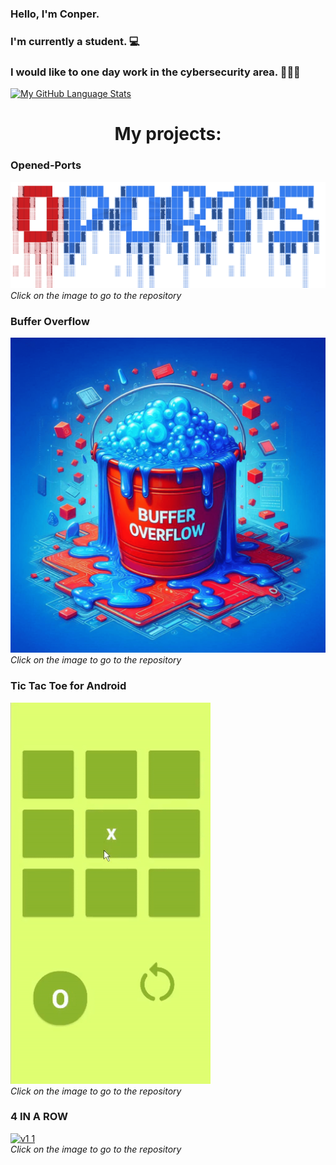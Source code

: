 
### Hello, I'm Conper.<br>
### I'm currently a student. 💻<br>
### I would like to one day work in the cybersecurity area. 👨‍💻💼

[![My GitHub Language Stats](https://github-readme-stats.vercel.app/api/top-langs/?username=Conper&langs_count=5&theme=tokyonight)]()

# <div align="center">My projects:</div>

### Opened-Ports
<a href="https://github.com/Conper/Opened-Ports">![Oports](https://github.com/Conper/Conper/blob/main/oports.png)</a>
<br><i>Click on the image to go to the repository</i>

### Buffer Overflow
<a href="https://github.com/Conper/BufferOverflow">![BufferOverflow](https://github.com/Conper/Conper/blob/main/buof.png)</a>
<br><i>Click on the image to go to the repository</i>

### Tic Tac Toe for Android
<a href="https://github.com/Conper/TicTacToe-App">![game](https://github.com/Conper/Conper/blob/main/tictactoe.gif)</a>
<br><i>Click on the image to go to the repository</i>

### 4 IN A ROW
<a href="https://github.com/Conper/4-in-a-row">![v1 1](https://user-images.githubusercontent.com/79358509/216830206-cea6d455-26cf-4a01-ba97-19cfeb8c71f7.gif)</a>
<br><i>Click on the image to go to the repository</i>
